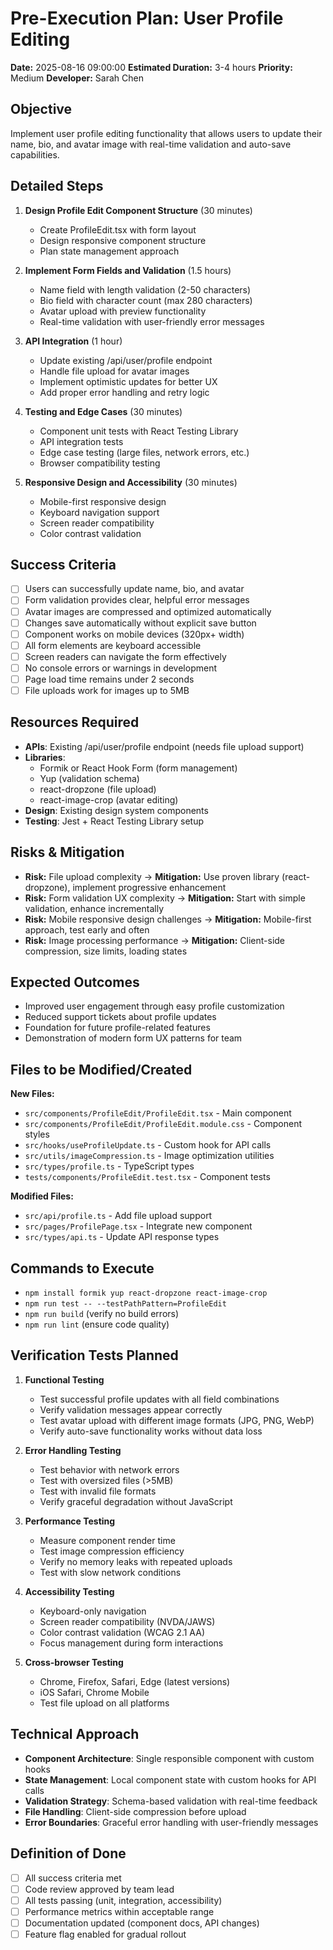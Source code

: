 # Pre-Execution Plan: User Profile Editing
**Date:** 2025-08-16 09:00:00
**Estimated Duration:** 3-4 hours
**Priority:** Medium
**Developer:** Sarah Chen

## Objective
Implement user profile editing functionality that allows users to update their name, bio, and avatar image with real-time validation and auto-save capabilities.

## Detailed Steps
1. **Design Profile Edit Component Structure** (30 minutes)
   - Create ProfileEdit.tsx with form layout
   - Design responsive component structure
   - Plan state management approach

2. **Implement Form Fields and Validation** (1.5 hours)
   - Name field with length validation (2-50 characters)
   - Bio field with character count (max 280 characters)
   - Avatar upload with preview functionality
   - Real-time validation with user-friendly error messages

3. **API Integration** (1 hour)
   - Update existing /api/user/profile endpoint
   - Handle file upload for avatar images
   - Implement optimistic updates for better UX
   - Add proper error handling and retry logic

4. **Testing and Edge Cases** (30 minutes)
   - Component unit tests with React Testing Library
   - API integration tests
   - Edge case testing (large files, network errors, etc.)
   - Browser compatibility testing

5. **Responsive Design and Accessibility** (30 minutes)
   - Mobile-first responsive design
   - Keyboard navigation support
   - Screen reader compatibility
   - Color contrast validation

## Success Criteria
- [ ] Users can successfully update name, bio, and avatar
- [ ] Form validation provides clear, helpful error messages
- [ ] Avatar images are compressed and optimized automatically
- [ ] Changes save automatically without explicit save button
- [ ] Component works on mobile devices (320px+ width)
- [ ] All form elements are keyboard accessible
- [ ] Screen readers can navigate the form effectively
- [ ] No console errors or warnings in development
- [ ] Page load time remains under 2 seconds
- [ ] File uploads work for images up to 5MB

## Resources Required
- **APIs**: Existing /api/user/profile endpoint (needs file upload support)
- **Libraries**: 
  - Formik or React Hook Form (form management)
  - Yup (validation schema)
  - react-dropzone (file upload)
  - react-image-crop (avatar editing)
- **Design**: Existing design system components
- **Testing**: Jest + React Testing Library setup

## Risks & Mitigation
- **Risk:** File upload complexity → **Mitigation:** Use proven library (react-dropzone), implement progressive enhancement
- **Risk:** Form validation UX complexity → **Mitigation:** Start with simple validation, enhance incrementally
- **Risk:** Mobile responsive design challenges → **Mitigation:** Mobile-first approach, test early and often
- **Risk:** Image processing performance → **Mitigation:** Client-side compression, size limits, loading states

## Expected Outcomes
- Improved user engagement through easy profile customization
- Reduced support tickets about profile updates
- Foundation for future profile-related features
- Demonstration of modern form UX patterns for team

## Files to be Modified/Created
**New Files:**
- `src/components/ProfileEdit/ProfileEdit.tsx` - Main component
- `src/components/ProfileEdit/ProfileEdit.module.css` - Component styles
- `src/hooks/useProfileUpdate.ts` - Custom hook for API calls
- `src/utils/imageCompression.ts` - Image optimization utilities
- `src/types/profile.ts` - TypeScript types
- `tests/components/ProfileEdit.test.tsx` - Component tests

**Modified Files:**
- `src/api/profile.ts` - Add file upload support
- `src/pages/ProfilePage.tsx` - Integrate new component
- `src/types/api.ts` - Update API response types

## Commands to Execute
- `npm install formik yup react-dropzone react-image-crop`
- `npm run test -- --testPathPattern=ProfileEdit`
- `npm run build` (verify no build errors)
- `npm run lint` (ensure code quality)

## Verification Tests Planned
1. **Functional Testing**
   - Test successful profile updates with all field combinations
   - Verify validation messages appear correctly
   - Test avatar upload with different image formats (JPG, PNG, WebP)
   - Verify auto-save functionality works without data loss

2. **Error Handling Testing**
   - Test behavior with network errors
   - Test with oversized files (>5MB)
   - Test with invalid file formats
   - Verify graceful degradation without JavaScript

3. **Performance Testing**
   - Measure component render time
   - Test image compression efficiency
   - Verify no memory leaks with repeated uploads
   - Test with slow network conditions

4. **Accessibility Testing**
   - Keyboard-only navigation
   - Screen reader compatibility (NVDA/JAWS)
   - Color contrast validation (WCAG 2.1 AA)
   - Focus management during form interactions

5. **Cross-browser Testing**
   - Chrome, Firefox, Safari, Edge (latest versions)
   - iOS Safari, Chrome Mobile
   - Test file upload on all platforms

## Technical Approach
- **Component Architecture**: Single responsible component with custom hooks
- **State Management**: Local component state with custom hooks for API calls
- **Validation Strategy**: Schema-based validation with real-time feedback
- **File Handling**: Client-side compression before upload
- **Error Boundaries**: Graceful error handling with user-friendly messages

## Definition of Done
- [ ] All success criteria met
- [ ] Code review approved by team lead
- [ ] All tests passing (unit, integration, accessibility)
- [ ] Performance metrics within acceptable range
- [ ] Documentation updated (component docs, API changes)
- [ ] Feature flag enabled for gradual rollout